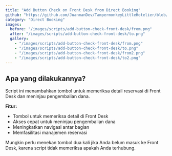 ```yaml
---
title: "Add Button Check on Front Desk from Direct Booking"
github: "https://github.com/JuanmanDev/TampermonkeyLittleHotelier/blob/main/directBooking/addButtonCheckOnFrontDesk.user.js"
category: "Direct Booking"
images:
  before: "/images/scripts/add-button-check-front-desk/from.png"
  after: "/images/scripts/add-button-check-front-desk/to.png"
  gallery:
    - "/images/scripts/add-button-check-front-desk/from.png"
    - "/images/scripts/add-button-check-front-desk/to.png"
    - "/images/scripts/add-button-check-front-desk/from2.png"
    - "/images/scripts/add-button-check-front-desk/to2.png"
---
```


## Apa yang dilakukannya?

Script ini menambahkan tombol untuk memeriksa detail reservasi di Front Desk dan meninjau pengembalian dana.

**Fitur:**
- Tombol untuk memeriksa detail di Front Desk
- Akses cepat untuk meninjau pengembalian dana
- Meningkatkan navigasi antar bagian
- Memfasilitasi manajemen reservasi

Mungkin perlu menekan tombol dua kali jika Anda belum masuk ke Front Desk, karena script tidak memeriksa apakah Anda terhubung.
